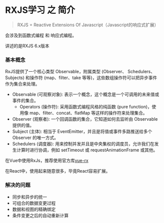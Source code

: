 # RXJS学习 之 简介

> RXJS = Reactive Extensions Of Javascript（Javascript的响应式扩展）

会涉及到函数式编程 和 响应式编程。

讲述的是RXJS 6.x版本

### 基本概念

RxJS提供了一个核心类型 Observable，附属类型 (Observer、 Schedulers、 Subjects) 和操作符 (map、filter、take 等等)，这些数组操作符可以把异步事件作为集合来处理。

* Observable (可观察对象): 表示一个概念，这个概念是一个可调用的未来值或事件的集合。
  * Operators (操作符): 采用函数式编程风格的纯函数 (pure function)，使用像 map、filter、concat、flatMap 等这样的操作符来处理集合。
* Observer (观察者): 一个回调函数的集合，它知道如何去监听由 Observable 提供的值。
* Subject (主体): 相当于 EventEmitter，并且是将值或事件多路推送给多个 Observer 的唯一方式。
* Schedulers (调度器): 用来控制并发并且是中央集权的调度员，允许我们在发生计算时进行协调，例如 setTimeout 或 requestAnimationFrame 或其他。


在Vue中使用RxJs，推荐使用官方库[vue-rx](https://github.com/vuejs/vue-rx/blob/master/README-CN.md)


在React中，使用起来随意很多，毕竟React容易扩展。

### 解决的问题
* 同步和异步的统一
* 可组合的数据变更过程
* 数据和视图的精确绑定
* 条件变更之后的自动重新计算
